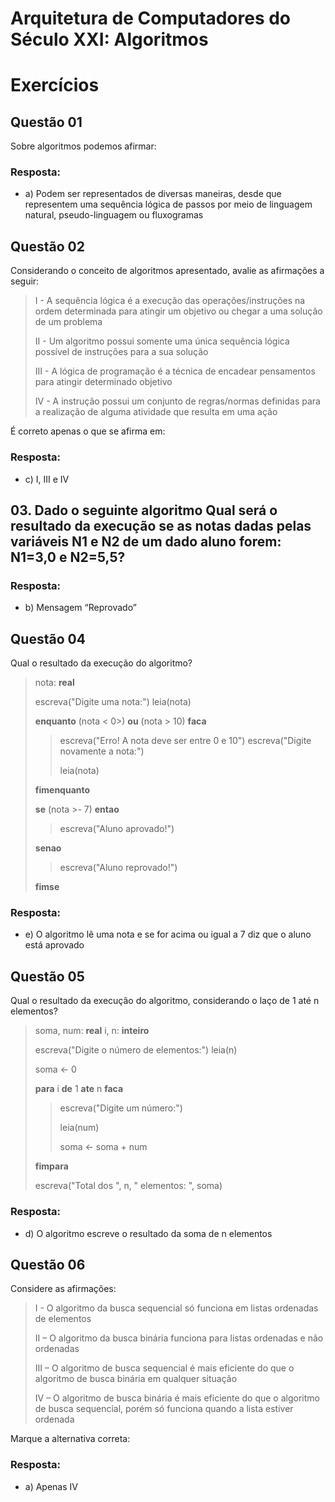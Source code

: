 # Arquitetura de Computadores do Século XXI: Algoritmos

# Exercícios


## Questão 01

Sobre algoritmos podemos afirmar:

### Resposta:
- a) Podem ser representados de diversas maneiras, desde que representem uma sequência lógica de passos por meio de linguagem natural, pseudo-linguagem ou fluxogramas


## Questão 02

Considerando o conceito de algoritmos apresentado, avalie as afirmações a seguir:

> I - A sequência lógica é a execução das operações/instruções na ordem determinada para atingir um objetivo ou chegar a uma solução de um problema
>
> II - Um algoritmo possui somente uma única sequência lógica possível de instruções para a sua solução
>
> III - A lógica de programação é a técnica de encadear pensamentos para atingir determinado objetivo
>
> IV - A instrução possui um conjunto de regras/normas definidas para a realização de alguma atividade que resulta em uma ação

É correto apenas o que se afirma em:

### Resposta:
- c) I, III e IV


## 03. Dado o seguinte algoritmo <foto> ​Qual será o resultado da execução se as notas dadas pelas variáveis N1 e N2 de um dado aluno forem: N1=3,0 e N2=5,5?

### Resposta:
- b) Mensagem “Reprovado”


## Questão 04

Qual o resultado da execução do algoritmo?

> nota: **real**
> 
> escreva("Digite uma nota:")
> leia(nota)
>
> **enquanto** (nota < 0>) **ou** (nota > 10) **faca**
>
>> escreva("Erro! A nota deve ser entre 0 e 10")
>> escreva("Digite novamente a nota:")
>>
>> leia(nota)
>
> **fimenquanto**
> 
> **se** (nota >- 7) **entao**
>> escreva("Aluno aprovado!")
>
> **senao**
>> escreva("Aluno reprovado!")
>
> **fimse**

### Resposta:
- e) O algoritmo lê uma nota e se for acima ou igual a 7 diz que o aluno está aprovado


## Questão 05

Qual o resultado da execução do algoritmo, considerando o laço de 1 até n elementos?

> soma, num: **real**
> i, n: **inteiro**
> 
> escreva("Digite o número de elementos:")
> leia(n)
>
> soma <- 0
>
>
> **para** i **de** 1 **ate** n **faca**
>
>> escreva("Digite um número:")
>>
>> leia(num)
>>
>> soma <- soma + num
>
> **fimpara**
> 
> escreva("Total dos ", n, " elementos: ", soma)

### Resposta:
- d) O algoritmo escreve o resultado da soma de n elementos


## Questão 06

Considere as afirmações:

> I - O algoritmo da busca sequencial só funciona em listas ordenadas de elementos
>
> II – O algoritmo da busca binária funciona para listas ordenadas e não ordenadas
>
> III – O algoritmo de busca sequencial é mais eficiente do que o algoritmo de busca binária em qualquer situação
>
> IV – O algoritmo de busca binária é mais eficiente do que o algoritmo de busca sequencial, porém só funciona quando a lista estiver ordenada

Marque a alternativa correta:

### Resposta:
- a) Apenas IV